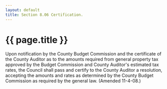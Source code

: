 ```yaml
---
layout: default 
title: Section 8.06 Certification.
---
```


{{ page.title }}
================

Upon notification by the County Budget Commission and the certificate of
the County Auditor as to the amounts required from general property tax
approved by the Budget Commission and County Auditor's estimated tax
rates, the Council shall pass and certify to the County Auditor a
resolution, accepting the amounts and rates as determined by the County
Budget Commission as required by the general law. (Amended 11-4-08.)
